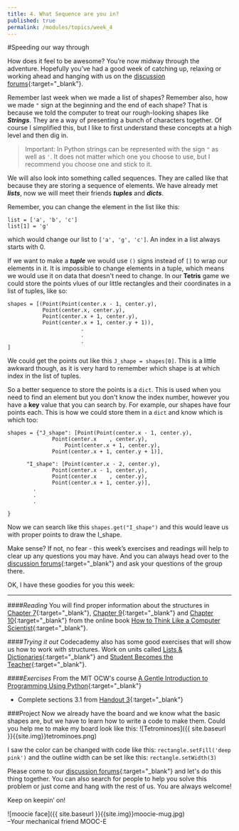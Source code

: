 ```yaml
---
title: 4. What Sequence are you in?
published: true
permalink: /modules/topics/week_4
---
```


#Speeding our way through

How does it feel to be awesome? You’re now midway through the adventure. Hopefully you’ve had a good week of catching up, relaxing or working ahead and hanging with us on the [discussion forums](http://discourse.p2pu.org/c/gentle-introduction-to-python){:target="_blank"}.

Remember last week when we made a list of shapes? Remember also, how we made `"` sign at the beginning and the end of each shape? That is because we told the computer to treat our rough-looking shapes like ___Strings___. They are a way 
of presenting a bunch of characters together. Of course I simplified this, but I like to first understand these concepts at a high level and then dig in.

> Important: In Python strings can be represented with the sign `"` as well as `'`. It does not matter which one you choose to use, but I recommend you choose one and stick to it.

We will also look into something called sequences. They are called like that because they are storing a sequence of elements. We have already met ___lists___, now we will meet their friends ___tuples___ and ___dicts___.

Remember, you can change the element in the list like this:

	list = ['a', 'b', 'c']
	list[1] = 'g'
	 
which would change our list to `['a', 'g', 'c']`. An index in a list always starts with 0. 

If we want to make a ___tuple___ we would use `()` signs instead of `[]` to wrap our elements in it. It is impossible to change elements in a tuple, which means we would use it on data that doesn't need to change. In our __Tetris__ game we could store the points vlues of our little rectangles and their coordinates in a list of tuples, like so:

	shapes = [(Point(Point(center.x - 1, center.y), 
	           Point(center.x, center.y), 
	           Point(center.x + 1, center.y), 
	           Point(center.x + 1, center.y + 1)), 
	           	           .
	           	           .
	           	           .
	]

We could get the points out like this `J_shape = shapes[0]`. This is a little awkward though, as it is very hard to remember which shape is at which index in the list of tuples. 

So a better sequence to store the points is a `dict`. This is used when you need to find an element but you don't know the index number, however you have a __key__ value that you can search by. For example, our shapes have four points each. This is how we could store them in a `dict` and know which is which too:
 
	shapes = {"J_shape": [Point(Point(center.x - 1, center.y),
			      Point(center.x    , center.y),
		              Point(center.x + 1, center.y),
			      Point(center.x + 1, center.y + 1)],
				  
		  "I_shape": [Point(center.x - 2, center.y),
			      Point(center.x - 1, center.y),
			      Point(center.x    , center.y),
			      Point(center.x + 1, center.y)],
			.
			.
			.
						
	}
	
Now we can search like this `shapes.get("I_shape")` and this would leave us with proper points to draw the I_shape.

Make sense? If not, no fear - this week’s exercises and readings will help to clear up any questions you may have. And you can always head over to the [discussion forums](http://discourse.p2pu.org/c/gentle-introduction-to-python){:target="_blank"} and ask your questions of the group there.


OK, I have these goodies for you this week:   

---

####_Reading_
You will find proper information about the structures in [Chapter 7](http://www.greenteapress.com/thinkpython/thinkCSpy/html/chap07.html){:target="_blank"}, [Chapter 9](http://www.greenteapress.com/thinkpython/thinkCSpy/html/chap09.html){:target="_blank"} and [Chapter 10](http://www.greenteapress.com/thinkpython/thinkCSpy/html/chap10.html){:target="_blank"} from the online book [How to Think Like a Computer Scientist](http://www.greenteapress.com/thinkpython/thinkCSpy/html/index.html){:target="_blank"}.

####_Trying it out_
Codecademy also has some good exercises that will show us how to work with structures. Work on units called [Lists & Dictionaries](http://www.codecademy.com/tracks/python){:target="_blank"} and [Student Becomes the Teacher](http://www.codecademy.com/tracks/python){:target="_blank"}.


####_Exercises_
From the MIT OCW's course [A Gentle Introduction to Programming Using Python](http://ocw.mit.edu/courses/electrical-engineering-and-computer-science/6-189-a-gentle-introduction-to-programming-using-python-january-iap-2011){:target="_blank"}

* Complete sections 3.1 from [Handout 3](http://ocw.mit.edu/courses/electrical-engineering-and-computer-science/6-189-a-gentle-introduction-to-programming-using-python-january-iap-2011/assignments/MIT6_189IAP11_hw3.pdf){:target="_blank"} 

###Project
Now we already have the board and we know what the basic shapes are, but we have to learn how to write a code to make them. Could you help me to make my board look like this:
![Tetrominoes]({{ site.baseurl }}{{site.img}}tetrominoes.png)

I saw the color can be changed with code like this: `rectangle.setFill('deep pink')` and the outline width can
 be set like this: `rectangle.setWidth(3)`

Please come to our [discussion forums](http://discourse.p2pu.org/c/gentle-introduction-to-python){:target="_blank"}  and let's do this thing together. You can also search for people to help you solve this problem or just come and hang with the rest of us. You are always welcome!


Keep on keepin’ on!


![moocie face]({{ site.baseurl }}{{site.img}}moocie-mug.jpg)  
–Your mechanical friend MOOC-E